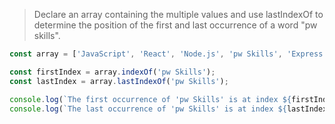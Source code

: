 > Declare an array containing the multiple values and use lastIndexOf to determine the position of the first and last occurrence of a word "pw skills".

```js
const array = ['JavaScript', 'React', 'Node.js', 'pw Skills', 'Express.js', 'MongoDB','pw Skills', 'C++', 'C#'];

const firstIndex = array.indexOf('pw Skills');
const lastIndex = array.lastIndexOf('pw Skills');

console.log(`The first occurrence of 'pw Skills' is at index ${firstIndex}.`);
console.log(`The last occurrence of 'pw Skills' is at index ${lastIndex}.`);

```